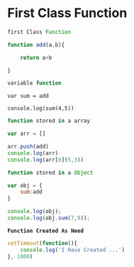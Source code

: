 # First Class Function



```javascript
first Class Function
```

```javascript
function add(a,b){

    return a+b

}
```

```javascript
variable function
```

```
var sum = add

console.log(sum(4,5))
```

```javascript
function stored in a array
```

```javascript
var arr = []

arr.push(add)
console.log(arr)
console.log(arr[0](5,3))
```

```javascript
function stored in a Object
```

```javascript
var obj = {
    sum:add
}

console.log(obj);
console.log(obj.sum(7,9));
```

<pre class="language-javascript"><code class="lang-javascript"><strong>Function Created As Need
</strong></code></pre>

```javascript
setTimeout(function(){
    console.log('I Have Created ...')
}, 1000)
```
